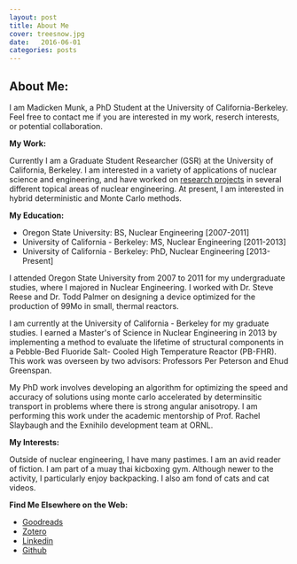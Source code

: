 ```yaml
---
layout: post
title: About Me
cover: treesnow.jpg
date:   2016-06-01
categories: posts
---
```


## About Me: 
 
I am Madicken Munk, a PhD Student at the University of California-Berkeley. Feel free to contact me if you are interested in my work, reserch interests, or potential collaboration.  

**My Work:**

Currently I am a Graduate Student Researcher (GSR) at the University of California, Berkeley. I am interested in a variety of applications of nuclear science and engineering, and have worked on [research projects](/posts/2016/03/16/projects.html) in several different topical areas of nuclear engineering. At present, I am interested in hybrid deterministic and Monte Carlo methods. 

**My Education:** 

[comment]: <> (Make this more readable. e.g. Oregon State: BS- blah, description.)

* Oregon State University: BS, Nuclear Engineering [2007-2011] 
* University of California - Berkeley: MS, Nuclear Engineering [2011-2013] 
* University of California - Berkeley: PhD, Nuclear Engineering [2013-Present]

I attended Oregon State University from 2007 to 2011 for my undergraduate studies, where I majored in Nuclear Engineering. I worked with Dr. Steve Reese and Dr. Todd Palmer on designing a device optimized for the production of 99Mo in small, thermal reactors. 

I am currently at the University of California - Berkeley for my graduate studies. I 
earned a Master's of Science in Nuclear Engineering in 2013 by implementing a method
 to evaluate the lifetime of structural components in a Pebble-Bed Fluoride Salt-
Cooled High Temperature Reactor (PB-FHR). This work was overseen by two advisors: 
Professors Per Peterson and Ehud Greenspan. 

My PhD work involves developing an algorithm for optimizing the speed and accuracy of  solutions using monte carlo accelerated by determinsitic transport in problems where there is strong angular anisotropy. I am performing this work under the academic mentorship of Prof. Rachel Slaybaugh and the Exnihilo development team at ORNL. 

**My Interests:**
 
Outside of nuclear engineering, I have many pastimes. I am an avid reader of fiction. I am part of a muay thai kicboxing gym. Although newer to the activity, I particularly enjoy backpacking. I also am fond of cats and cat videos. 

**Find Me Elsewhere on the Web:**

 * [Goodreads](http://www.goodreads.com/user/show/1247452-madicken)
 * [Zotero](http://www.zotero.org/munkm)
 * [Linkedin](http://www.linkedin.com/pub/madicken-munk/b/a84/36a)
 * [Github](http://www.github.com/munkm)



